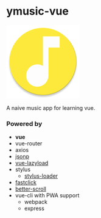 # ymusic-vue

![YMusic](./ymusic/src/common/image/logo.png)

A naive music app for learning vue.

### Powered by

- **vue**
- vue-router
- axios
- [jsonp](https://github.com/webmodules/jsonp)
- [vue-lazyload](https://github.com/hilongjw/vue-lazyload)
- stylus
  - [stylus-loader](https://github.com/shama/stylus-loader)
- [fastclick](https://github.com/ftlabs/fastclick)
- [better-scroll](https://github.com/ustbhuangyi/better-scroll)
- vue-cli with PWA support
  - webpack
  - express
